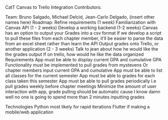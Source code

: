 CatT 
Canvas to Trello Integration
Contributors:

Team: Bruno Salgado, Michael Delcid, Jean-Carlo Delgado, (insert other names here)
Roadmap:
Refine requirements (1 week) 
Familiarization with Canvas API (1 - 2 weeks)
Develop a working backend (1-2 weeks)
Canvas has an option to output your Grades into a csv format
If we develop a script to pull these files from each chapter member, it’ll be easier to parse the data from an excel sheet rather than learn the API
Output grades onto Trello, or another application (2 - 3 weeks)
Talk to jean about how he would like the the grades output
If on trello, how would he like the data organized
Requirements
App must be able to display current GPA and cumulative GPA
Functionality must be implemented to pull grades from mystevens
Or chapter members input current GPA and cumulative
App must be able to list all classes for the current semester
App must be able to grades for each class taken this semester
App must be able to pull grades periodically 
I.e pull grades weekly before chapter meetings
Minimize the amount of user interaction with app, grade pulling should be automatic cause I know damn well no one is going to spend more than 2 minutes inputting grades


Technologies 
Python most likely for rapid iterations 
Flutter if making a mobile/web application

